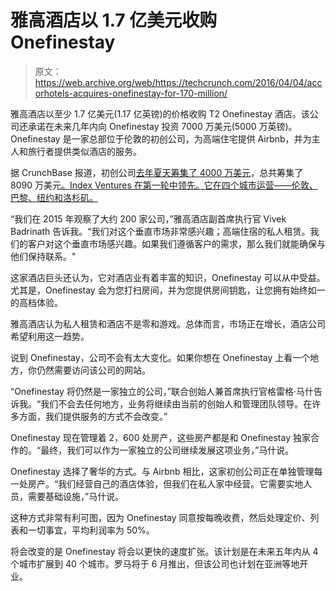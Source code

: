 # 雅高酒店以 1.7 亿美元收购 Onefinestay 

> 原文：<https://web.archive.org/web/https://techcrunch.com/2016/04/04/accorhotels-acquires-onefinestay-for-170-million/>

雅高酒店以至少 1.7 亿美元(1.17 亿英镑)的价格收购 T2 Onefinestay 酒店。该公司还承诺在未来几年内向 Onefinestay 投资 7000 万美元(5000 万英镑)。Onefinestay 是一家总部位于伦敦的初创公司，为高端住宅提供 Airbnb，并为主人和旅行者提供类似酒店的服务。

据 CrunchBase 报道，初创公司[去年夏天筹集了 4000 万美元](https://web.archive.org/web/20221029220912/https://beta.techcrunch.com/2015/06/28/from-intel-capital-hyatt-and-more-pour-40m-into-onefinestay-a-high-end-airbnb-rival/)，总共筹集了 8090 万美元[。Index Ventures 在第一轮中领先。它在四个城市运营——伦敦、巴黎、纽约和洛杉矶。](https://web.archive.org/web/20221029220912/https://www.crunchbase.com/organization/onefinestay#/entity)

“我们在 2015 年观察了大约 200 家公司，”雅高酒店副首席执行官 Vivek Badrinath 告诉我。“我们对这个垂直市场非常感兴趣；高端住宿的私人租赁。我们的客户对这个垂直市场感兴趣。如果我们遵循客户的需求，那么我们就能确保与他们保持联系。"

这家酒店巨头还认为，它对酒店业有着丰富的知识，Onefinestay 可以从中受益。尤其是，Onefinestay 会为您打扫房间，并为您提供房间钥匙，让您拥有始终如一的高档体验。

雅高酒店认为私人租赁和酒店不是零和游戏。总体而言，市场正在增长，酒店公司希望利用这一趋势。

说到 Onefinestay，公司不会有太大变化。如果你想在 Onefinestay 上看一个地方，你仍然需要访问该公司的网站。

“Onefinestay 将仍然是一家独立的公司，”联合创始人兼首席执行官格雷格·马什告诉我。“我们不会去任何地方，业务将继续由当前的创始人和管理团队领导。在许多方面，我们提供服务的方式不会改变。”

Onefinestay 现在管理着 2，600 处房产，这些房产都是和 Onefinestay 独家合作的。“最终，我们可以作为一家独立的公司继续发展这项业务，”马什说。

Onefinestay 选择了奢华的方式。与 Airbnb 相比，这家初创公司正在单独管理每一处房产。“我们经营自己的酒店体验，但我们在私人家中经营。它需要实地人员，需要基础设施，”马什说。

这种方式非常有利可图，因为 Onefinestay 同意按每晚收费，然后处理定价、列表和一切事宜，平均利润率为 50%。

将会改变的是 Onefinestay 将会以更快的速度扩张。该计划是在未来五年内从 4 个城市扩展到 40 个城市。罗马将于 6 月推出，但该公司也计划在亚洲等地开业。